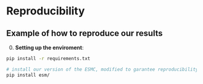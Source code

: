 # Reproducibility

## Example of how to reproduce our results

0. **Setting up the enviroment**:

```bash
pip install -r requirements.txt

# install our version of the ESMC, modified to garantee reproducibility. See methods.
pip install esm/
```
